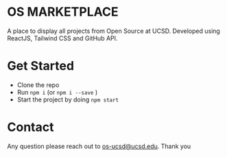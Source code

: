 # OS MARKETPLACE
A place to display all projects from Open Source at UCSD. Developed using ReactJS, Tailwind CSS and GitHub API.

# Get Started
- Clone the repo 
- Run ``` npm i ``` (or ``` npm i --save ``` )
- Start the project by doing ``` npm start ```

# Contact
Any question please reach out to os-ucsd@ucsd.edu. Thank you